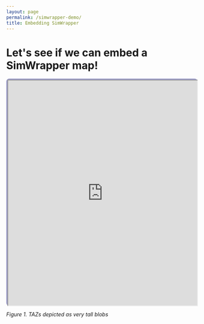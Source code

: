 ```yaml
---
layout: page
permalink: /simwrapper-demo/
title: Embedding SimWrapper
---
```


# Let's see if we can embed a SimWrapper map!


<div style="height: 600px;width: 100%; border: 3px solid #44449988; border-radius: 8px">
<iframe
    src="https://sfcta.github.io/simwrapper/files/viz-map-height.yaml?embed"
    style="height: 100%;width: 100%;"
    title="Iframe Example">
</iframe>
</div>
<p><i>Figure 1. TAZs depicted as very tall blobs</i></p>


